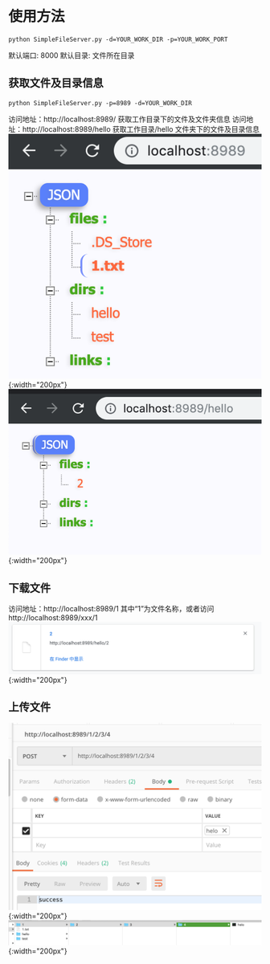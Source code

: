 # 使用方法
```
python SimpleFileServer.py -d=YOUR_WORK_DIR -p=YOUR_WORK_PORT
```

默认端口: 8000
默认目录: 文件所在目录


## 获取文件及目录信息
```
python SimpleFileServer.py -p=8989 -d=YOUR_WORK_DIR

```

访问地址：http://localhost:8989/ 获取工作目录下的文件及文件夹信息
访问地址：http://localhost:8989/hello 获取工作目录/hello 文件夹下的文件及目录信息
![1](https://raw.githubusercontent.com/loveinsky100/SimpleFileServer/master/resource/1.png){:width="200px"}
![2](https://raw.githubusercontent.com/loveinsky100/SimpleFileServer/master/resource/2.png){:width="200px"}

## 下载文件
访问地址：http://localhost:8989/1 其中“1”为文件名称，或者访问http://localhost:8989/xxx/1
![3](https://raw.githubusercontent.com/loveinsky100/SimpleFileServer/master/resource/3.png){:width="200px"}

## 上传文件
![4](https://raw.githubusercontent.com/loveinsky100/SimpleFileServer/master/resource/4.png){:width="200px"}
![5](https://raw.githubusercontent.com/loveinsky100/SimpleFileServer/master/resource/5.png){:width="200px"}